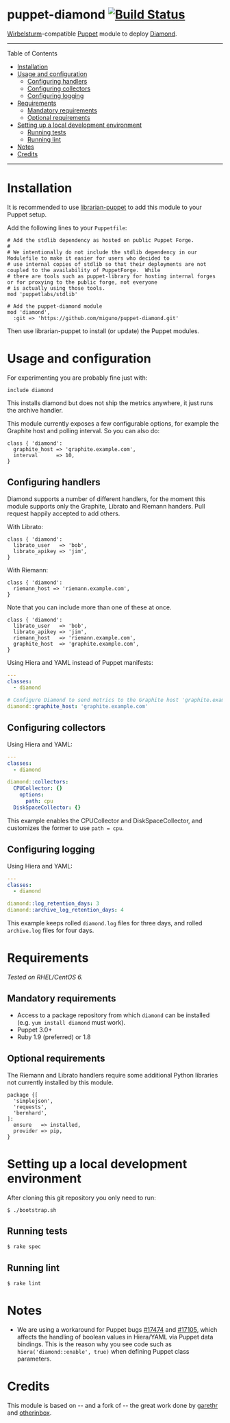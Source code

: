 # puppet-diamond [![Build Status](https://travis-ci.org/miguno/puppet-diamond.png?branch=master)](https://travis-ci.org/miguno/puppet-diamond)

[Wirbelsturm](https://github.com/miguno/wirbelsturm)-compatible [Puppet](http://puppetlabs.com/) module to deploy
[Diamond](https://github.com/BrightcoveOS/Diamond).

---

Table of Contents

* <a href="#installation">Installation</a>
* <a href="#usage">Usage and configuration</a>
    * <a href="#handlers">Configuring handlers</a>
    * <a href="#collectors">Configuring collectors</a>
    * <a href="#logging">Configuring logging</a>
* <a href="#requirements">Requirements</a>
    * <a href="#mandatory-reqs">Mandatory requirements</a>
    * <a href="#optional-reqs">Optional requirements</a>
* <a href="#development-enviroment">Setting up a local development environment</a>
    * <a href="#tests">Running tests</a>
    * <a href="#lint">Running lint</a>
* <a href="#notes">Notes</a>
* <a href="#credits">Credits</a>

---

<a name="installation"></a>

# Installation

It is recommended to use [librarian-puppet](https://github.com/rodjek/librarian-puppet) to add this module to your
Puppet setup.

Add the following lines to your `Puppetfile`:

```
# Add the stdlib dependency as hosted on public Puppet Forge.
#
# We intentionally do not include the stdlib dependency in our Modulefile to make it easier for users who decided to
# use internal copies of stdlib so that their deployments are not coupled to the availability of PuppetForge.  While
# there are tools such as puppet-library for hosting internal forges or for proxying to the public forge, not everyone
# is actually using those tools.
mod 'puppetlabs/stdlib'

# Add the puppet-diamond module
mod 'diamond',
  :git => 'https://github.com/miguno/puppet-diamond.git'
```

Then use librarian-puppet to install (or update) the Puppet modules.


<a name="usage"></a>

# Usage and configuration

For experimenting you are probably fine just with:

    include diamond

This installs diamond but does not ship the metrics anywhere, it just runs the archive handler.

This module currently exposes a few configurable options, for example the Graphite host and polling interval.  So you can
also do:

    class { 'diamond':
      graphite_host => 'graphite.example.com',
      interval      => 10,
    }


<a name="handlers"></a>

## Configuring handlers

Diamond supports a number of different handlers, for the moment this module supports only the Graphite, Librato and
Riemann handers.  Pull request happily accepted to add others.

With Librato:

    class { 'diamond':
      librato_user   => 'bob',
      librato_apikey => 'jim',
    }

With Riemann:

    class { 'diamond':
      riemann_host => 'riemann.example.com',
    }

Note that you can include more than one of these at once.

    class { 'diamond':
      librato_user   => 'bob',
      librato_apikey => 'jim',
      riemann_host   => 'riemann.example.com',
      graphite_host  => 'graphite.example.com',
    }

Using Hiera and YAML instead of Puppet manifests:

```yaml
---
classes:
  - diamond

# Configure Diamond to send metrics to the Graphite host 'graphite.example.com'
diamond::graphite_host: 'graphite.example.com'
```


<a name="collectors"></a>

## Configuring collectors

Using Hiera and YAML:

```yaml
---
classes:
  - diamond

diamond::collectors:
  CPUCollector: {}
    options:
      path: cpu
  DiskSpaceCollector: {}
```

This example enables the CPUCollector and DiskSpaceCollector, and customizes the former to use `path = cpu`.


<a name="logging"></a>

## Configuring logging

Using Hiera and YAML:

```yaml
---
classes:
  - diamond

diamond::log_retention_days: 3
diamond::archive_log_retention_days: 4
```

This example keeps rolled `diamond.log` files for three days, and rolled `archive.log` files for four days.


<a name="requirements"></a>

# Requirements

_Tested on RHEL/CentOS 6._


<a name="mandatory-reqs"></a>

## Mandatory requirements

* Access to a package repository from which `diamond` can be installed (e.g. `yum install diamond` must work).
* Puppet 3.0+
* Ruby 1.9 (preferred) or 1.8


<a name="optional-reqs"></a>

## Optional requirements

The Riemann and Librato handlers require some additional Python libraries not currently installed by this module.

    package {[
      'simplejson',
      'requests',
      'bernhard',
    ]:
      ensure   => installed,
      provider => pip,
    }


<a name="develoment-environment"></a>

# Setting up a local development environment

After cloning this git repository you only need to run:

    $ ./bootstrap.sh


<a name="tests"></a>

## Running tests

    $ rake spec


<a name="lint"></a>

## Running lint

    $ rake lint


<a name="notes"></a>

# Notes

* We are using a workaround for Puppet bugs [#17474](http://projects.puppetlabs.com/issues/17474) and
  [#17105](http://projects.puppetlabs.com/issues/17105), which affects the handling of boolean values in Hiera/YAML
  via Puppet data bindings.  This is the reason why you see code such as `hiera('diamond::enable', true)` when
  defining Puppet class parameters.


<a name="credits"></a>

# Credits

This module is based on -- and a fork of -- the great work done by [garethr](https://github.com/garethr/garethr-diamond)
and [otherinbox](https://github.com/otherinbox/puppet-diamond).
